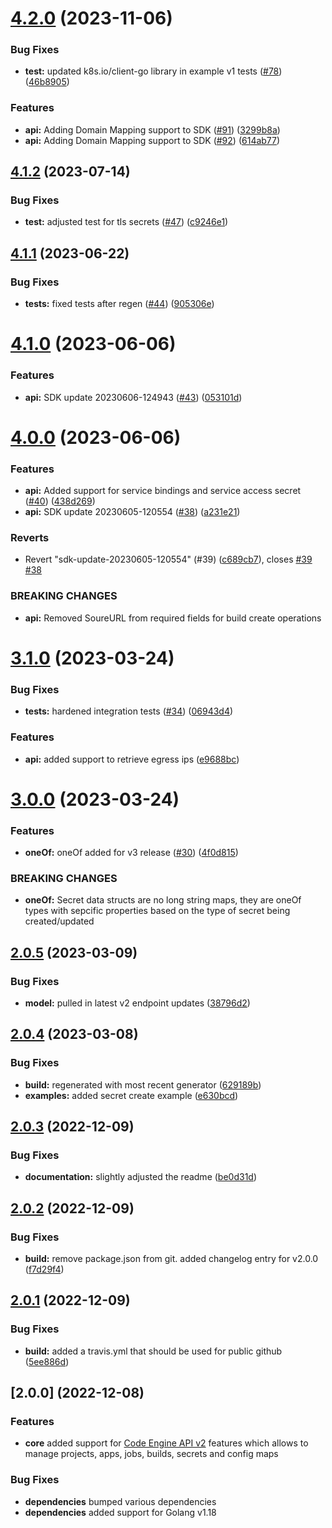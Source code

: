 # [4.2.0](https://github.ibm.com/coligo/go-sdk/compare/v4.1.2...v4.2.0) (2023-11-06)


### Bug Fixes

* **test:** updated k8s.io/client-go library in example v1 tests ([#78](https://github.ibm.com/coligo/go-sdk/issues/78)) ([46b8905](https://github.ibm.com/coligo/go-sdk/commit/46b8905e68672fdd6f816cc15522a5973efa71e6))


### Features

* **api:** Adding Domain Mapping support to SDK ([#91](https://github.ibm.com/coligo/go-sdk/issues/91)) ([3299b8a](https://github.ibm.com/coligo/go-sdk/commit/3299b8ab9594c7f0e0576176e67f48e70d6df3ee))
* **api:** Adding Domain Mapping support to SDK ([#92](https://github.ibm.com/coligo/go-sdk/issues/92)) ([614ab77](https://github.ibm.com/coligo/go-sdk/commit/614ab775b5e98d9f3a8819ed9154255510ab87a8))

## [4.1.2](https://github.ibm.com/coligo/go-sdk/compare/v4.1.1...v4.1.2) (2023-07-14)


### Bug Fixes

* **test:** adjusted test for tls secrets ([#47](https://github.ibm.com/coligo/go-sdk/issues/47)) ([c9246e1](https://github.ibm.com/coligo/go-sdk/commit/c9246e1d106c5b736198dd8690e94a8c13dd7c09))

## [4.1.1](https://github.ibm.com/coligo/go-sdk/compare/v4.1.0...v4.1.1) (2023-06-22)


### Bug Fixes

* **tests:** fixed tests after regen ([#44](https://github.ibm.com/coligo/go-sdk/issues/44)) ([905306e](https://github.ibm.com/coligo/go-sdk/commit/905306e9fe8797a2966f7e1600bd28c281e27c19))

# [4.1.0](https://github.ibm.com/coligo/go-sdk/compare/v4.0.0...v4.1.0) (2023-06-06)


### Features

* **api:** SDK update 20230606-124943 ([#43](https://github.ibm.com/coligo/go-sdk/issues/43)) ([053101d](https://github.ibm.com/coligo/go-sdk/commit/053101d233398d4082f720d9993aeeafa9323e17))

# [4.0.0](https://github.ibm.com/coligo/go-sdk/compare/v3.1.0...v4.0.0) (2023-06-06)


### Features

* **api:** Added support for service bindings and service access secret ([#40](https://github.ibm.com/coligo/go-sdk/issues/40)) ([438d269](https://github.ibm.com/coligo/go-sdk/commit/438d2694c95b60dd9797865bb22c4bd8a186531f))
* **api:** SDK update 20230605-120554 ([#38](https://github.ibm.com/coligo/go-sdk/issues/38)) ([a231e21](https://github.ibm.com/coligo/go-sdk/commit/a231e21ee040479743b31c99e4e0dfd0fde5e17c))


### Reverts

* Revert "sdk-update-20230605-120554" (#39) ([c689cb7](https://github.ibm.com/coligo/go-sdk/commit/c689cb731e74f0a31a4f5d728c4ee94154d84cf7)), closes [#39](https://github.ibm.com/coligo/go-sdk/issues/39) [#38](https://github.ibm.com/coligo/go-sdk/issues/38)


### BREAKING CHANGES

* **api:** Removed SoureURL from required fields for build create operations

# [3.1.0](https://github.ibm.com/coligo/go-sdk/compare/v3.0.0...v3.1.0) (2023-03-24)


### Bug Fixes

* **tests:** hardened integration tests ([#34](https://github.ibm.com/coligo/go-sdk/issues/34)) ([06943d4](https://github.ibm.com/coligo/go-sdk/commit/06943d4dddc3f482703e75b24f0fd86b9773aece))


### Features

* **api:** added support to retrieve egress ips ([e9688bc](https://github.ibm.com/coligo/go-sdk/commit/e9688bc8a17dc8396d9fb30921fd37a2a2564aea))

# [3.0.0](https://github.ibm.com/coligo/go-sdk/compare/v2.0.5...v3.0.0) (2023-03-24)


### Features

* **oneOf:** oneOf added for v3 release ([#30](https://github.ibm.com/coligo/go-sdk/issues/30)) ([4f0d815](https://github.ibm.com/coligo/go-sdk/commit/4f0d8151e978e9f0cb22cb05a99481300129a81f))


### BREAKING CHANGES

* **oneOf:** Secret data structs are no long string maps, they are oneOf types with sepcific properties based on the type of secret being created/updated

## [2.0.5](https://github.ibm.com/coligo/go-sdk/compare/v2.0.4...v2.0.5) (2023-03-09)


### Bug Fixes

* **model:** pulled in latest v2 endpoint updates ([38796d2](https://github.ibm.com/coligo/go-sdk/commit/38796d2175b9b01a09776d707c8dc35700e3d74f))

## [2.0.4](https://github.ibm.com/coligo/go-sdk/compare/v2.0.3...v2.0.4) (2023-03-08)


### Bug Fixes

* **build:** regenerated with most recent generator ([629189b](https://github.ibm.com/coligo/go-sdk/commit/629189b74e9fbdb8e5a58f2f0d6896e025140744))
* **examples:** added secret create example ([e630bcd](https://github.ibm.com/coligo/go-sdk/commit/e630bcdaf6ea18e138f0431d03bf21650973b445))

## [2.0.3](https://github.ibm.com/coligo/go-sdk/compare/v2.0.2...v2.0.3) (2022-12-09)


### Bug Fixes

* **documentation:** slightly adjusted the readme ([be0d31d](https://github.ibm.com/coligo/go-sdk/commit/be0d31d57f833e5a0050db5897055ccf4cea86fd))

## [2.0.2](https://github.ibm.com/coligo/go-sdk/compare/v2.0.1...v2.0.2) (2022-12-09)


### Bug Fixes

* **build:** remove package.json from git. added changelog entry for v2.0.0 ([f7d29f4](https://github.ibm.com/coligo/go-sdk/commit/f7d29f48a5f5f02befda1bb5e44906250017a20a))

## [2.0.1](https://github.ibm.com/coligo/go-sdk/compare/v2.0.0...v2.0.1) (2022-12-09)


### Bug Fixes

* **build:** added a travis.yml that should be used for public github ([5ee886d](https://github.ibm.com/coligo/go-sdk/commit/5ee886df82e99c0e06c83ab665ac82f2672acb92))


## [2.0.0] (2022-12-08)

### Features

* **core** added support for [Code Engine API v2](https://cloud.ibm.com/apidocs/codeengine/codeengine-v2.0.0) features which allows to manage projects, apps, jobs, builds, secrets and config maps

### Bug Fixes

* **dependencies** bumped various dependencies
* **dependencies** added support for Golang v1.18
